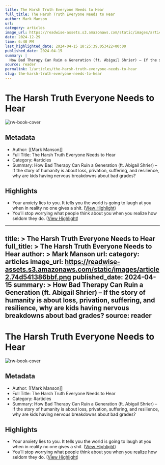 ```yaml
---
title: The Harsh Truth Everyone Needs to Hear
full_title: The Harsh Truth Everyone Needs to Hear
author: Mark Manson
url: 
category: articles
image_url: https://readwise-assets.s3.amazonaws.com/static/images/article2.74d541386bbf.png
date: 2024-12-29
time: 6:40 PM
last_highlighted_date: 2024-04-15 18:25:39.053422+00:00
published_date: 2024-04-15
summary: |
  How Bad Therapy Can Ruin a Generation (ft. Abigail Shrier) – If the story of humanity is about loss, privation, suffering, and resilience, why are kids having nervous breakdowns about bad grades?
source: reader
permalink: l/articles/the-harsh-truth-everyone-needs-to-hear
slug: the-harsh-truth-everyone-needs-to-hear
---
```

# The Harsh Truth Everyone Needs to Hear

![rw-book-cover](https://readwise-assets.s3.amazonaws.com/static/images/article2.74d541386bbf.png)

## Metadata
- Author: [[Mark Manson]]
- Full Title: The Harsh Truth Everyone Needs to Hear
- Category: #articles
- Summary: How Bad Therapy Can Ruin a Generation (ft. Abigail Shrier) – If the story of humanity is about loss, privation, suffering, and resilience, why are kids having nervous breakdowns about bad grades?

## Highlights
- Your anxiety lies to you. It tells you the world is going to laugh at you when in reality no one gives a shit. ([View Highlight](https://read.readwise.io/read/01hvhg3d7zyjdptbccr6p68tzn))
- You’ll stop worrying what people think about you when you realize how seldom they do. ([View Highlight](https://read.readwise.io/read/01hvhg3vtebv9xanc64j150w8r))


---
title: >
  The Harsh Truth Everyone Needs to Hear
full_title: >
  The Harsh Truth Everyone Needs to Hear
author: >
  Mark Manson
url: 
category: articles
image_url: https://readwise-assets.s3.amazonaws.com/static/images/article2.74d541386bbf.png
published_date: 2024-04-15
summary: >
  How Bad Therapy Can Ruin a Generation (ft. Abigail Shrier) – If the story of humanity is about loss, privation, suffering, and resilience, why are kids having nervous breakdowns about bad grades?
source: reader
---
# The Harsh Truth Everyone Needs to Hear

![rw-book-cover](https://readwise-assets.s3.amazonaws.com/static/images/article2.74d541386bbf.png)

## Metadata
- Author: [[Mark Manson]]
- Full Title: The Harsh Truth Everyone Needs to Hear
- Category: #articles
- Summary: How Bad Therapy Can Ruin a Generation (ft. Abigail Shrier) – If the story of humanity is about loss, privation, suffering, and resilience, why are kids having nervous breakdowns about bad grades?

## Highlights
- Your anxiety lies to you. It tells you the world is going to laugh at you when in reality no one gives a shit. ([View Highlight](https://read.readwise.io/read/01hvhg3d7zyjdptbccr6p68tzn))
- You’ll stop worrying what people think about you when you realize how seldom they do. ([View Highlight](https://read.readwise.io/read/01hvhg3vtebv9xanc64j150w8r))


